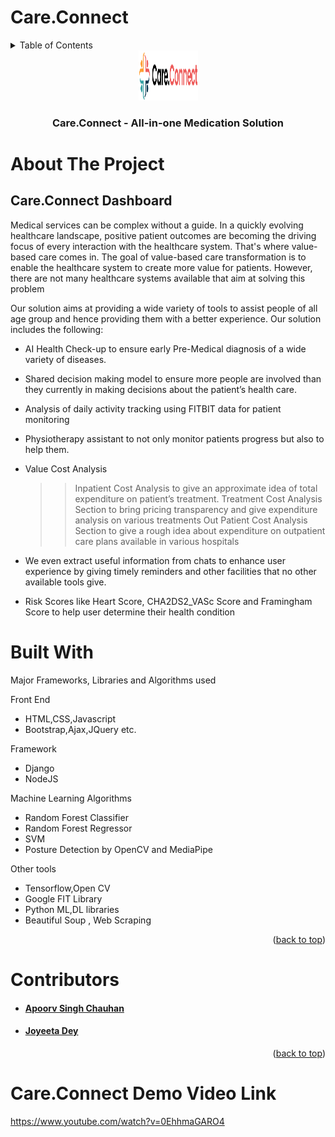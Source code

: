 # Care.Connect

<div id="top"></div>

<!-- TABLE OF CONTENTS -->
<details>
  <summary>Table of Contents</summary>
  <ol>
    <li>
      <a href="#about-the-project">About The Project</a>
      <ul>
        <li><a href="#built-with">Built With</a></li>
      </ul>
    </li>
    <li><a href="#contributors">Contributors</a></li>
    <li><a href="#demovideo">Demo Video Link</a></li>
   
  </ol>
</details>


<div align="center">
  <img src="logo.svg" alt="Logo" width="95" height="80">

  <h3 align="center">Care.Connect - All-in-one Medication Solution</h3>
</div>

<!-- ABOUT THE PROJECT -->
# About The Project

## Care.Connect Dashboard

Medical services can be complex without a guide. In a quickly evolving healthcare landscape, positive patient outcomes are becoming the driving focus of every interaction with the healthcare system. That's where value-based care comes in. The goal of value-based care transformation is to enable the healthcare system to create more value for patients. However, there are not many healthcare systems available that aim at solving this problem

Our solution aims at providing a wide variety of tools to assist people of all age group and hence providing them with a better experience. Our solution includes the following:

* AI Health Check-up to ensure early Pre-Medical diagnosis of a wide variety of diseases.
* Shared decision making model to ensure more people are involved than they currently in making decisions about the patient’s health care.
* Analysis of daily activity tracking using FITBIT data for patient monitoring
* Physiotherapy assistant to not only monitor patients progress but also to help them.
* Value Cost Analysis
  >> Inpatient Cost Analysis to give an approximate idea of total expenditure on patient’s treatment.
  >> Treatment Cost Analysis Section to bring pricing transparency and give expenditure analysis on various treatments
  >> Out Patient Cost Analysis Section to give a rough idea about expenditure on outpatient care plans available in various hospitals

* We even extract useful information from chats to enhance user experience by giving timely reminders and other facilities that no other available tools give.
* Risk Scores like Heart Score, CHA2DS2_VASc Score and Framingham Score to help user determine their health condition


# Built With

Major Frameworks, Libraries and Algorithms used

Front End
* HTML,CSS,Javascript
* Bootstrap,Ajax,JQuery etc.

Framework
* Django
* NodeJS

Machine Learning Algorithms
* Random Forest Classifier
* Random Forest Regressor
* SVM
* Posture Detection by OpenCV and MediaPipe  

Other tools
* Tensorflow,Open CV
* Google FIT Library
* Python ML,DL libraries
* Beautiful Soup , Web Scraping 

<p align="right">(<a href="#top">back to top</a>)</p>


<!-- CONTACT -->
# Contributors

* <h4 align="left"><a href="https://github.com/apoorv-asc/">Apoorv Singh Chauhan</a></h4>
* <h4 align="left"><a href="https://github.com/joyeetadey">Joyeeta Dey</a></h4>

<p align="right">(<a href="#top">back to top</a>)</p>



# Care.Connect Demo Video Link

https://www.youtube.com/watch?v=0EhhmaGARO4
